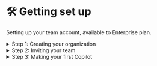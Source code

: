 # 🛠 Getting set up

Setting up your team account, available to Enterprise plan.

<details>

<summary>Step 1: Creating your organization</summary>

1. "+ Create Team" on the top navigation bar&#x20;
2. Name your organization and confirm

</details>

<details>

<summary>Step 2: Inviting your team</summary>

1. Go to "Team Management" from the profile icon
2. Go to "Members"
3. Enter the emails of your teammates.

By default, all newly joined teammates are User. You can come back later to change their Permission level later.&#x20;

</details>

<details>

<summary>Step 3: Making your first Copilot</summary>

Follow the guide here: [making-your-first-copilot.md](../../product-guides/making-your-first-copilot.md "mention")

</details>
